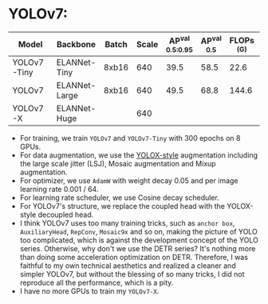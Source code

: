 # YOLOv7:

|    Model    |   Backbone    | Batch | Scale | AP<sup>val<br>0.5:0.95 | AP<sup>val<br>0.5 | FLOPs<br><sup>(G) | Params<br><sup>(M) | Weight |
|-------------|---------------|-------|-------|------------------------|-------------------|-------------------|--------------------|--------|
| YOLOv7-Tiny | ELANNet-Tiny  | 8xb16 |  640  |         39.5           |       58.5        |   22.6            |   7.9              | [ckpt](https://github.com/yjh0410/RT-ODLab/releases/download/yolo_tutorial_ckpt/yolov7_tiny_coco.pth) |
| YOLOv7      | ELANNet-Large | 8xb16 |  640  |         49.5           |       68.8        |   144.6           |   44.0             | [ckpt](https://github.com/yjh0410/RT-ODLab/releases/download/yolo_tutorial_ckpt/yolov7_coco.pth) |
| YOLOv7-X    | ELANNet-Huge  |       |  640  |                        |                   |                   |                    |  |

- For training, we train `YOLOv7` and `YOLOv7-Tiny` with 300 epochs on 8 GPUs.
- For data augmentation, we use the [YOLOX-style](https://github.com/Megvii-BaseDetection/YOLOX) augmentation including the large scale jitter (LSJ), Mosaic augmentation and Mixup augmentation.
- For optimizer, we use `AdamW` with weight decay 0.05 and per image learning rate 0.001 / 64.
- For learning rate scheduler, we use Cosine decay scheduler.
- For YOLOv7's structure, we replace the coupled head with the YOLOX-style decoupled head.
- I think YOLOv7 uses too many training tricks, such as `anchor box`, `AuxiliaryHead`, `RepConv`, `Mosaic9x` and so on, making the picture of YOLO too complicated, which is against the development concept of the YOLO series. Otherwise, why don't we use the DETR series? It's nothing more than doing some acceleration optimization on DETR. Therefore, I was faithful to my own technical aesthetics and realized a cleaner and simpler YOLOv7, but without the blessing of so many tricks, I did not reproduce all the performance, which is a pity.
- I have no more GPUs to train my `YOLOv7-X`.